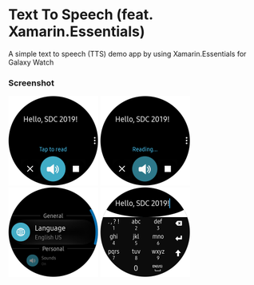 # Text To Speech (feat. Xamarin.Essentials)
A simple text to speech (TTS) demo app by using Xamarin.Essentials for Galaxy Watch

### Screenshot

<img src="screenshot1.png" width=180/> <img src="screenshot2.png" width=180/> <img src="screenshot3.png" width=180/> <img src="screenshot4.png" width=180/>
